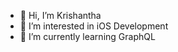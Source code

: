 - 👋 Hi, I’m Krishantha
- 👀 I’m interested in iOS Development
- 🌱 I’m currently learning GraphQL

<!---
krishfb/krishfb is a ✨ special ✨ repository because its `README.md` (this file) appears on your GitHub profile.
You can click the Preview link to take a look at your changes.
--->
